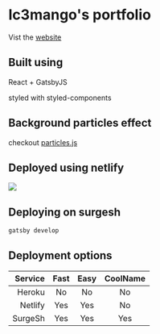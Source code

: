 # Ic3mango's portfolio

Vist the [website](https://nervous-bartik-c43014.netlify.com/)

## Built using

React + GatsbyJS

styled with styled-components

## Background particles effect
checkout [particles.js](http://vincentgarreau.com/particles.js/)


## Deployed using netlify
![](https://www.netlify.com/img/deploy/button.svg)
<!--  -->

## Deploying on surgesh
```bash
gatsby develop
```

## Deployment options

|Service|Fast|Easy|CoolName|
|------:|:-:|:-:|:-:|
|Heroku|No|No|No|
|Netlify|Yes|Yes|No|
|SurgeSh|Yes|Yes|Yes
